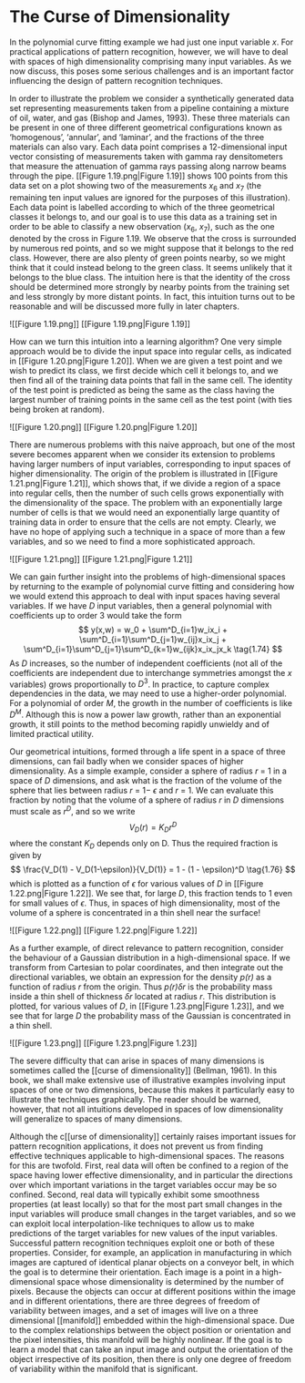 # The Curse of Dimensionality
In the polynomial curve fitting example we had just one input variable *x*. For practical applications of pattern recognition, however, we will have to deal with spaces of high dimensionality comprising many input variables. As we now discuss, this poses some serious challenges and is an important factor influencing the design of pattern recognition techniques.

In order to illustrate the problem we consider a synthetically generated data set representing measurements taken from a pipeline containing a mixture of oil, water, and gas (Bishop and James, 1993). These three materials can be present in one of three different geometrical configurations known as ‘homogenous’, ‘annular’, and ‘laminar’, and the fractions of the three materials can also vary. Each data point comprises a 12-dimensional input vector consisting of measurements taken with gamma ray densitometers that measure the attenuation of gamma rays passing along narrow beams through the pipe.
[[Figure 1.19.png|Figure 1.19]] shows 100 points from this data set on a plot showing two of the measurements $x_6$ and $x_7$ (the remaining ten input values are ignored for the purposes of this illustration). Each data point is labelled according to which of the three geometrical classes it belongs to, and our goal is to use this data as a training set in order to be able to classify a new observation ($x_6$, $x_7$), such as the one denoted by the cross in Figure 1.19. We observe that the cross is surrounded by numerous red points, and so we might suppose that it belongs to the red class. However, there are also plenty of green points nearby, so we might think that it could instead belong to the green class. It seems unlikely that it belongs to the blue class. The intuition here is that the identity of the cross should be determined more strongly by nearby points from the training set and less strongly by more distant points. In fact, this intuition turns out to be reasonable and will be discussed more fully in later chapters.

![[Figure 1.19.png]]
[[Figure 1.19.png|Figure 1.19]]

How can we turn this intuition into a learning algorithm? One very simple approach would be to divide the input space into regular cells, as indicated in [[Figure 1.20.png|Figure 1.20]]. When we are given a test point and we wish to predict its class, we first decide which cell it belongs to, and we then find all of the training data points that fall in the same cell. The identity of the test point is predicted as being the same as the class having the largest number of training points in the same cell as the test point (with ties being broken at random). 

![[Figure 1.20.png]]
[[Figure 1.20.png|Figure 1.20]]

There are numerous problems with this naive approach, but one of the most severe becomes apparent when we consider its extension to problems having larger numbers of input variables, corresponding to input spaces of higher dimensionality. The origin of the problem is illustrated in [[Figure 1.21.png|Figure 1.21]], which shows that, if we divide a region of a space into regular cells, then the number of such cells grows exponentially with the dimensionality of the space. The problem with an exponentially large number of cells is that we would need an exponentially large quantity of training data in order to ensure that the cells are not empty. Clearly, we have no hope of applying such a technique in a space of more than a few variables, and so we need to find a more sophisticated approach.

![[Figure 1.21.png]]
[[Figure 1.21.png|Figure 1.21]]

We can gain further insight into the problems of high-dimensional spaces by returning to the example of polynomial curve fitting and considering how we would extend this approach to deal with input spaces having several variables. If we have *D* input variables, then a general polynomial with coefficients up to order 3 would take the form
$$
y(x,w) = w_0 + \sum^D_{i=1}w_ix_i + \sum^D_{i=1}\sum^D_{j=1}w_{ij}x_ix_j + \sum^D_{i=1}\sum^D_{j=1}\sum^D_{k=1}w_{ijk}x_ix_jx_k
\tag{1.74}
$$
As *D* increases, so the number of independent coefficients (not all of the coefficients are independent due to interchange symmetries amongst the *x* variables) grows proportionally to $D^3$. In practice, to capture complex dependencies in the data, we may need to use a higher-order polynomial. For a polynomial of order *M*, the growth in the number of coefficients is like $D^M$. Although this is now a power law growth, rather than an exponential growth, it still points to the method becoming rapidly unwieldy and of limited practical utility.

Our geometrical intuitions, formed through a life spent in a space of three dimensions, can fail badly when we consider spaces of higher dimensionality. As a simple example, consider a sphere of radius *r* = 1 in a space of *D* dimensions, and ask what is the fraction of the volume of the sphere that lies between radius 
*r* = 1− $\epsilon$ and *r* = 1. We can evaluate this fraction by noting that the volume of a sphere of radius *r* in *D* dimensions must scale as $r^D$, and so we write
$$
V_D(r) = K_Dr^D
\tag{1.75}
$$
where the constant $K_D$ depends only on D. Thus the required fraction is given by
$$
\frac{V_D(1) - V_D(1-\epsilon)}{V_D(1)} = 1 - (1 - \epsilon)^D
\tag{1.76}
$$
which is plotted as a function of $\epsilon$ for various values of *D* in [[Figure 1.22.png|Figure 1.22]]. We see that, for large *D*, this fraction tends to 1 even for small values of $\epsilon$. Thus, in spaces of high dimensionality, most of the volume of a sphere is concentrated in a thin shell near the surface!

![[Figure 1.22.png]]
[[Figure 1.22.png|Figure 1.22]]

As a further example, of direct relevance to pattern recognition, consider the behaviour of a Gaussian distribution in a high-dimensional space. If we transform from Cartesian to polar coordinates, and then integrate out the directional variables, we obtain an expression for the density *p(r)* as a function of radius *r* from the origin. Thus *p(r)$\delta$r* is the probability mass inside a thin shell of thickness *$\delta$r* located at radius *r*. This distribution is plotted, for various values of *D*, in 
[[Figure 1.23.png|Figure 1.23]], and we see that for large *D* the probability mass of the Gaussian is concentrated in a thin shell.

![[Figure 1.23.png]]
[[Figure 1.23.png|Figure 1.23]]

The severe difficulty that can arise in spaces of many dimensions is sometimes called the [[curse of dimensionality]] (Bellman, 1961). In this book, we shall make extensive use of illustrative examples involving input spaces of one or two dimensions, because this makes it particularly easy to illustrate the techniques graphically. The reader should be warned, however, that not all intuitions developed in spaces of low dimensionality will generalize to spaces of many dimensions.

Although the c[[urse of dimensionality]] certainly raises important issues for pattern recognition applications, it does not prevent us from finding effective techniques applicable to high-dimensional spaces. The reasons for this are twofold. First, real
data will often be confined to a region of the space having lower effective dimensionality, and in particular the directions over which important variations in the target variables occur may be so confined. Second, real data will typically exhibit some smoothness properties (at least locally) so that for the most part small changes in the input variables will produce small changes in the target variables, and so we can exploit local interpolation-like techniques to allow us to make predictions of the target variables for new values of the input variables. Successful pattern recognition techniques exploit one or both of these properties. Consider, for example, an application in manufacturing in which images are captured of identical planar objects on a conveyor belt, in which the goal is to determine their orientation. Each image is a point in a high-dimensional space whose dimensionality is determined by the number of pixels. Because the objects can occur at different positions within the image and in different orientations, there are three degrees of freedom of variability between images, and a set of images will live on a three dimensional [[manifold]] embedded within the high-dimensional space. Due to the complex relationships between the object position or orientation and the pixel intensities, this manifold will be highly nonlinear. If the goal is to learn a model that can take an input image and output the orientation of the object irrespective of its position, then there is only one degree of freedom of variability within the manifold that is significant.